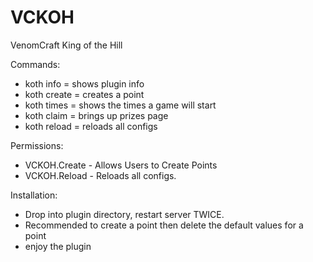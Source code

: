 VCKOH
=====

VenomCraft King of the Hill

Commands:
* koth info = shows plugin info
* koth create = creates a point 
* koth times = shows the times a game will start
* koth claim = brings up prizes page
* koth reload = reloads all configs

Permissions:
* VCKOH.Create - Allows Users to Create Points
* VCKOH.Reload - Reloads all configs.

Installation:
* Drop into plugin directory, restart server TWICE.
* Recommended to create a point then delete the default values for a point
* enjoy the plugin
